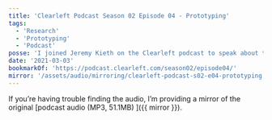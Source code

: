 ```yaml
---
title: 'Clearleft Podcast Season 02 Episode 04 - Prototyping'
tags:
  - 'Research'
  - 'Prototyping'
  - 'Podcast'
posse: 'I joined Jeremy Kieth on the Clearleft podcast to speak about the value of prototyping in the design process.'
date: '2021-03-03'
bookmarkOf: 'https://podcast.clearleft.com/season02/episode04/'
mirror: '/assets/audio/mirroring/clearleft-podcast-s02-e04-prototyping.mp3'
---
```


If you’re having trouble finding the audio, I’m providing a mirror of the original [podcast audio (MP3, 51.1MB) ]({{ mirror }}).
